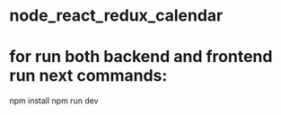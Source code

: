 # node_react_redux_calendar
# for run both backend and frontend run next commands:
npm install
npm run dev
